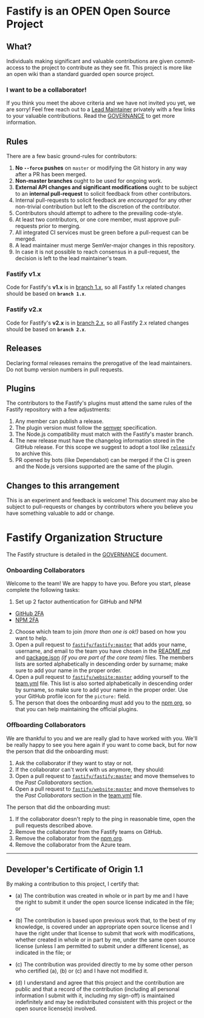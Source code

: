 # Fastify is an OPEN Open Source Project

## What?

Individuals making significant and valuable contributions are given commit-access to the project to contribute as they see fit. This project is more like an open wiki than a standard guarded open source project.

### I want to be a collaborator!

If you think you meet the above criteria and we have not invited you yet, we are sorry!
Feel free reach out to a [Lead Maintainer](https://github.com/fastify/fastify#team) privately with
a few links to your valuable contributions.
Read the [GOVERNANCE](GOVERNANCE.md) to get more information.

## Rules

There are a few basic ground-rules for contributors:

1. **No `--force` pushes** on `master` or modifying the Git history in any way after a PR has been merged.
1. **Non-master branches** ought to be used for ongoing work.
1. **External API changes and significant modifications** ought to be subject to an **internal pull-request** to solicit feedback from other contributors.
1. Internal pull-requests to solicit feedback are *encouraged* for any other non-trivial contribution but left to the discretion of the contributor.
1. Contributors should attempt to adhere to the prevailing code-style.
1. At least two contributors, or one core member, must approve pull-requests prior to merging.
1. All integrated CI services must be green before a pull-request can be merged.
1. A lead maintainer must merge SemVer-major changes in this repository.
1. In case it is not possible to reach consensus in a pull-request, the decision is left to the lead maintainer's team.

### Fastify v1.x

Code for Fastify's **v1.x** is in [branch 1.x](https://github.com/fastify/fastify/tree/1.x), so all Fastify 1.x related changes should be based on **`branch 1.x`**.

### Fastify v2.x

Code for Fastify's **v2.x** is in [branch 2.x](https://github.com/fastify/fastify/tree/2.x), so all Fastify 2.x related changes should be based on **`branch 2.x`**.

## Releases

Declaring formal releases remains the prerogative of the lead maintainers. Do not bump version numbers in pull requests.

## Plugins

The contributors to the Fastify's plugins must attend the same rules of the Fastify repository with a few adjustments:

1. Any member can publish a release.
1. The plugin version must follow the [semver](https://semver.org/) specification.
1. The Node.js compatibility must match with the Fastify's master branch.
1. The new release must have the changelog information stored in the GitHub release.
     For this scope we suggest to adopt a tool like [`releasify`](https://github.com/fastify/releasify) to archive this.
1. PR opened by bots (like Dependabot) can be merged if the CI is green and the Node.js versions supported are the same of the plugin.

## Changes to this arrangement

This is an experiment and feedback is welcome! This document may also be subject to pull-requests or changes by contributors where you believe you have something valuable to add or change.

# Fastify Organization Structure

The Fastify structure is detailed in the [GOVERNANCE](GOVERNANCE.md) document.

### Onboarding Collaborators

Welcome to the team! We are happy to have you. Before you start, please complete the following tasks:
1. Set up 2 factor authentication for GitHub and NPM
  - [GitHub 2FA](https://help.github.com/en/articles/securing-your-account-with-two-factor-authentication-2fa)
  - [NPM 2FA](https://docs.npmjs.com/about-two-factor-authentication)
2. Choose which team to join *(more than one is ok!)* based on how you want to help.
3. Open a pull request to [`fastify/fastify:master`](https://github.com/fastify/fastify/pulls) that adds your name, username, and email to the team you have chosen in the [README.md](./README.md) and [package.json](./package.json) *(if you are part of the core team)* files. The members lists are sorted alphabetically in descending order by surname; make sure to add your name in the proper order.
4. Open a pull request to [`fastify/website:master`](https://github.com/fastify/website/pulls) adding yourself to the [team.yml](https://github.com/fastify/website/blob/master/src/website/data/team.yml) file. This list is also sorted alphabetically in descending order by surname, so make sure to add your name in the proper order. Use your GitHub profile icon for the `picture:` field.
5. The person that does the onboarding must add you to the [npm org](https://www.npmjs.com/org/fastify), so that you can help maintaining the official plugins.

### Offboarding Collaborators

We are thankful to you and we are really glad to have worked with you.
We'll be really happy to see you here again if you want to come back, but for now the person that did the onboarding must:
1. Ask the collaborator if they want to stay or not.
1. If the collaborator can't work with us anymore, they should:
  1. Open a pull request to [`fastify/fastify:master`](https://github.com/fastify/fastify/pulls) and move themselves to the *Past Collaborators* section.
  2. Open a pull request to [`fastify/website:master`](https://github.com/fastify/website/pulls) and move themselves to the *Past Collaborators* section in the [team.yml](https://github.com/fastify/website/blob/master/src/website/data/team.yml) file.

The person that did the onboarding must:
1. If the collaborator doesn't reply to the ping in reasonable time, open the pull requests described above.
2. Remove the collaborator from the Fastify teams on GitHub.
3. Remove the collaborator from the [npm org](https://www.npmjs.com/org/fastify).
4. Remove the collaborator from the Azure team.
-----------------------------------------

<a id="developers-certificate-of-origin"></a>
## Developer's Certificate of Origin 1.1

By making a contribution to this project, I certify that:

* (a) The contribution was created in whole or in part by me and I
  have the right to submit it under the open source license
  indicated in the file; or

* (b) The contribution is based upon previous work that, to the best
  of my knowledge, is covered under an appropriate open source
  license and I have the right under that license to submit that
  work with modifications, whether created in whole or in part
  by me, under the same open source license (unless I am
  permitted to submit under a different license), as indicated
  in the file; or

* (c) The contribution was provided directly to me by some other
  person who certified (a), (b) or (c) and I have not modified
  it.

* (d) I understand and agree that this project and the contribution
  are public and that a record of the contribution (including all
  personal information I submit with it, including my sign-off) is
  maintained indefinitely and may be redistributed consistent with
  this project or the open source license(s) involved.
